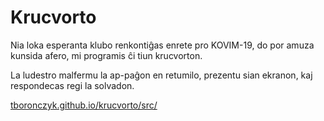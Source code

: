 # Krucvorto

Nia loka esperanta klubo renkontiĝas enrete pro KOVIM-19, do por amuza kunsida
afero, mi programis ĉi tiun krucvorton.

La ludestro malfermu la ap-paĝon en retumilo, prezentu sian ekranon, kaj
respondecas regi la solvadon.

[tboronczyk.github.io/krucvorto/src/](https://tboronczyk.github.io/krucvorto/src/)
